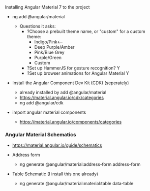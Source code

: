Installing Angular Material 7 to the project

* ng add @angular/material
  * Questions it asks:
    * ?Choose a prebuilt theme name, or "custom" for a custom theme:
      * Indigo/Pink<--
      * Deep Purple/Amber
      * Pink/Blue Grey
      * Purple/Green
      * Custom
    * ?Set up HammerJS for gesture recognition? Y
    * ?Set up browser animations for Angular Material Y
  
* Install the Angular Component Dev Kit (CDK) (seperately)
  * already installed by add @angular/material
  * https://material.angular.io/cdk/categories
  * ng add @angular/cdk

* import angular material components
  * https://material.angular.io/components/categories

### Angular Material Schematics
* https://material.angular.io/guide/schematics

* Address form
  * ng generate @angular/material:address-form address-form

* Table Schematic (I install this one already)
  * ng generate @angular/material:material:table data-table




